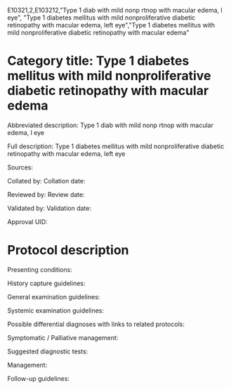 E10321,2,E103212,"Type 1 diab with mild nonp rtnop with macular edema, l eye", "Type 1 diabetes mellitus with mild nonproliferative diabetic retinopathy with macular edema, left eye","Type 1 diabetes mellitus with mild nonproliferative diabetic retinopathy with macular edema"
# Category title: Type 1 diabetes mellitus with mild nonproliferative diabetic retinopathy with macular edema

Abbreviated description: Type 1 diab with mild nonp rtnop with macular edema, l eye

Full description: Type 1 diabetes mellitus with mild nonproliferative diabetic retinopathy with macular edema, left eye

Sources:

Collated by:
Collation date:

Reviewed by:
Review date:

Validated by:
Validation date:

Approval UID:

# Protocol description

Presenting conditions:

History capture guidelines:

General examination guidelines:

Systemic examination guidelines:

Possible differential diagnoses with links to related protocols:

Symptomatic / Palliative management:

Suggested diagnostic tests:

Management:

Follow-up guidelines:
